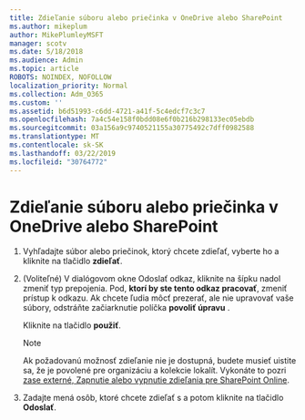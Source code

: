 ```yaml
---
title: Zdieľanie súboru alebo priečinka v OneDrive alebo SharePoint
ms.author: mikeplum
author: MikePlumleyMSFT
manager: scotv
ms.date: 5/18/2018
ms.audience: Admin
ms.topic: article
ROBOTS: NOINDEX, NOFOLLOW
localization_priority: Normal
ms.collection: Adm_O365
ms.custom: ''
ms.assetid: b6d51993-c6dd-4721-a41f-5c4edcf7c3c7
ms.openlocfilehash: 7a4c54e158f0bdd08e6f0b216b298133ec05ebdb
ms.sourcegitcommit: 03a156a9c9740521155a30775492c7dff0982588
ms.translationtype: MT
ms.contentlocale: sk-SK
ms.lasthandoff: 03/22/2019
ms.locfileid: "30764772"
---
```

# <a name="share-a-file-or-folder-in-onedrive-or-sharepoint"></a>Zdieľanie súboru alebo priečinka v OneDrive alebo SharePoint

1. Vyhľadajte súbor alebo priečinok, ktorý chcete zdieľať, vyberte ho a kliknite na tlačidlo **zdieľať**.
    
2. (Voliteľné) V dialógovom okne Odoslať odkaz, kliknite na šípku nadol zmeniť typ prepojenia. Pod, **ktorí by ste tento odkaz pracovať**, zmeniť prístup k odkazu. Ak chcete ľudia môcť prezerať, ale nie upravovať vaše súbory, odstráňte začiarknutie políčka **povoliť úpravu** . 
    
    Kliknite na tlačidlo **použiť**.
    
    > [!NOTE]
    > Ak požadovanú možnosť zdieľanie nie je dostupná, budete musieť uistite sa, že je povolené pre organizáciu a kolekcie lokalít. Vykonáte to pozri [zase externé, Zapnutie alebo vypnutie zdieľania pre SharePoint Online](https://go.microsoft.com/fwlink/?linkid=866426). 
  
3. Zadajte mená osôb, ktoré chcete zdieľať s a potom kliknite na tlačidlo **Odoslať**.
    

